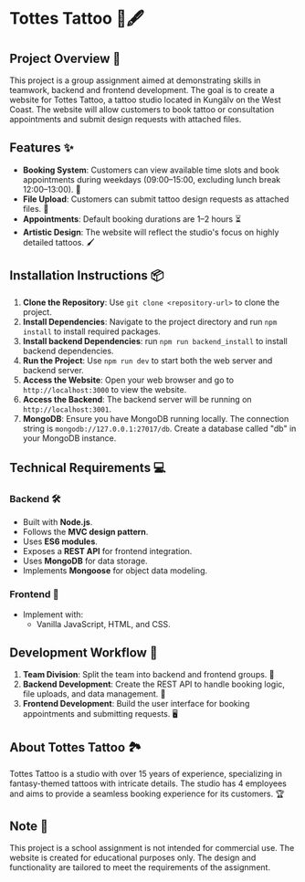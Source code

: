 # Tottes Tattoo 🎨🖋️

## Project Overview 🌟

This project is a group assignment aimed at demonstrating skills in teamwork, backend and frontend development. The goal is to create a website for Tottes Tattoo, a tattoo studio located in Kungälv on the West Coast. The website will allow customers to book tattoo or consultation appointments and submit design requests with attached files.

## Features ✨

- **Booking System**: Customers can view available time slots and book appointments during weekdays (09:00–15:00, excluding lunch break 12:00–13:00). 📅
- **File Upload**: Customers can submit tattoo design requests as attached files. 📎
- **Appointments**: Default booking durations are 1–2 hours ⏳
- **Artistic Design**: The website will reflect the studio's focus on highly detailed tattoos. 🖌️

## Installation Instructions 📦

1. **Clone the Repository**: Use `git clone <repository-url>` to clone the project.
2. **Install Dependencies**: Navigate to the project directory and run `npm install` to install required packages.
3. **Install backend Dependencies**: run `npm run backend_install` to install backend dependencies.
4. **Run the Project**: Use `npm run dev` to start both the web server and backend server.
5. **Access the Website**: Open your web browser and go to `http://localhost:3000` to view the website.
6. **Access the Backend**: The backend server will be running on `http://localhost:3001`.
7. **MongoDB**: Ensure you have MongoDB running locally. The connection string is `mongodb://127.0.0.1:27017/db`. Create a database called "db" in your MongoDB instance.

## Technical Requirements 💻

### Backend 🛠️

- Built with **Node.js**.
- Follows the **MVC design pattern**.
- Uses **ES6 modules**.
- Exposes a **REST API** for frontend integration.
- Uses **MongoDB** for data storage.
- Implements **Mongoose** for object data modeling.

### Frontend 🎨

- Implement with:
  - Vanilla JavaScript, HTML, and CSS.

## Development Workflow 🚀

1. **Team Division**: Split the team into backend and frontend groups. 👥
2. **Backend Development**: Create the REST API to handle booking logic, file uploads, and data management. 🔧
3. **Frontend Development**: Build the user interface for booking appointments and submitting requests. 🖥️

## About Tottes Tattoo 🏞️

Tottes Tattoo is a studio with over 15 years of experience, specializing in fantasy-themed tattoos with intricate details. The studio has 4 employees and aims to provide a seamless booking experience for its customers. 🏆

## Note 📝

This project is a school assignment is not intended for commercial use. The website is created for educational purposes only. The design and functionality are tailored to meet the requirements of the assignment.
